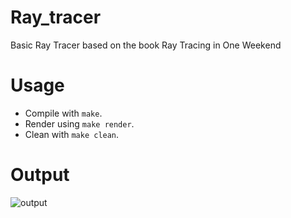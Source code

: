# Ray_tracer
Basic Ray Tracer based on the book Ray Tracing in One Weekend

# Usage
- Compile with <code>make</code>.
- Render using <code>make render</code>. 
- Clean with <code>make clean</code>.

# Output
![output](https://github.com/user-attachments/assets/8410ef62-36a8-4c23-8d08-beda7ef8cdb8)


